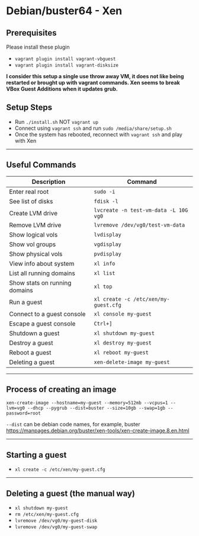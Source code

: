 # Debian/buster64 - Xen

## Prerequisites
Please install these plugin<br>
* `vagrant plugin install vagrant-vbguest`
* `vagrant plugin install vagrant-disksize`

**I consider this setup a single use throw away VM, it does not like being restarted or brought up with vagrant commands. Xen seems to break VBox Guest Additions when it updates grub.**

## Setup Steps
* Run `./install.sh` NOT `vagrant up`
* Connect using `vagrant ssh` and run `sudo /media/share/setup.sh`
* Once the system has rebooted, reconnect with `vagrant ssh` and play with Xen

---

## Useful Commands
| Description                     | Command                                 |
| ------------------------------- | --------------------------------------- |
| Enter real root                 |`sudo -i`                                |
| See list of disks               |`fdisk -l`                               |
| Create LVM drive                |`lvcreate -n test-vm-data -L 10G vg0`    |
| Remove LVM drive                |`lvremove /dev/vg0/test-vm-data`         |
| Show logical vols               |`lvdisplay`                              |
| Show vol groups                 |`vgdisplay`                              |
| Show physical vols              |`pvdisplay`                              |
| View info about system          |`xl info`                                |
| List all running domains        |`xl list`                                |
| Show stats on running domains   |`xl top`                                 |
| Run a guest                     |`xl create -c /etc/xen/my-guest.cfg`     |
| Connect to a guest console      |`xl console my-guest`                    |
| Escape a guest console          |`Ctrl+]`                                 |
| Shutdown a guest                |`xl shutdown my-guest`                   |
| Destroy a guest                 |`xl destroy my-guest`                    |
| Reboot a guest                  |`xl reboot my-guest`                     |
| Deleting a guest                |`xen-delete-image my-guest`              |

---

## Process of creating an image
`xen-create-image --hostname=my-guest --memory=512mb --vcpus=1 --lvm=vg0 --dhcp --pygrub --dist=buster --size=10gb --swap=1gb --password=root`

`--dist` can be debian code names, for example, buster<br>
<https://manpages.debian.org/buster/xen-tools/xen-create-image.8.en.html>

---

## Starting a guest
* `xl create -c /etc/xen/my-guest.cfg`

---

## Deleting a guest (the manual way)
* `xl shutdown my-guest`
* `rm /etc/xen/my-guest.cfg`
* `lvremove /dev/vg0/my-guest-disk`
* `lvremove /dev/vg0/my-guest-swap`